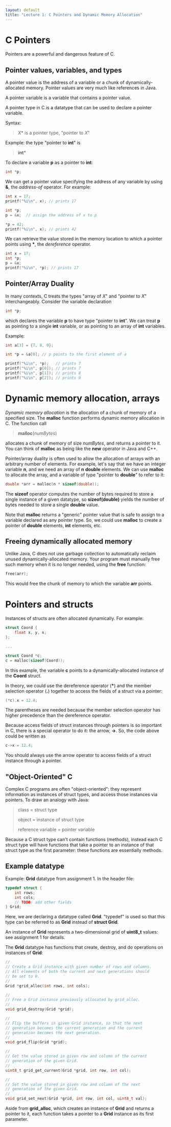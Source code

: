 ```yaml
---
layout: default
title: "Lecture 1: C Pointers and Dynamic Memory Allocation"
---
```


C Pointers
==========

Pointers are a powerful and dangerous feature of C.

Pointer values, variables, and types
------------------------------------

A pointer value is the address of a variable or a chunk of dynamically-allocated memory. Pointer values are very much like references in Java.

A pointer variable is a variable that contains a pointer value.

A pointer type in C is a datatype that can be used to declare a pointer variable.

Syntax:

> *X*&#x2A; is a pointer type, "pointer to *X*"

Example: the type "pointer to **int**" is

> **int**&#x2A;

To declare a variable **p** as a pointer to **int**:

```c
int *p;
```

We can get a pointer value specifying the address of any variable by using **&**, the *address-of* operator. For example:

```c
int x = 17;
printf("%i\n", x); // prints 17

int *p;
p = &x;  // assign the address of x to p

*p = 42;
printf("%i\n", x); // prints 42
```

We can retrieve the value stored in the memory location to which a pointer points using **&#x2A;**, the *dereference* operator.

```c
int x = 17;
int *p;
p = &x;
printf("%i\n", *p); // prints 17
```

Pointer/Array Duality
---------------------

In many contexts, C treats the types "array of *X*" and "pointer to *X*" interchangeably. Consider the variable declaration

```c
int *p;
```

which declares the variable **p** to have type "pointer to **int**". We can treat **p** as pointing to a single **int** variable, or as pointing to an array of **int** variables.

Example:

```c
int a[3] = {7, 8, 9};

int *p = &a[0]; // p points to the first element of a

printf("%i\n", *p);   // prints 7
printf("%i\n", p[0]); // prints 7
printf("%i\n", p[1]); // prints 8
printf("%i\n", p[2]); // prints 9
```

Dynamic memory allocation, arrays
=================================

*Dynamic memory allocation* is the allocation of a chunk of memory of a specified size. The **malloc** function performs dynamic memory allocation in C. The function call

> **malloc**(*numBytes*)

allocates a chunk of memory of size *numBytes*, and returns a pointer to it. You can think of **malloc** as being like the **new** operator in Java and C++.

Pointer/array duality is often used to allow the allocation of arrays with an arbitrary number of elements. For example, let's say that we have an integer variable **n**, and we need an array of **n** **double** elements. We can use **malloc** to allocate the array, and a variable of type "pointer to **double**" to refer to it:

```c
double *arr = malloc(n * sizeof(double));
```

The **sizeof** operator computes the number of bytes required to store a single instance of a given datatype, so **sizeof(double)** yields the number of bytes needed to store a single **double** value.

Note that **malloc** returns a "generic" pointer value that is safe to assign to a variable declared as any pointer type. So, we could use **malloc** to create a pointer of **double** elements, **int** elements, etc.

Freeing dynamically allocated memory
------------------------------------

Unlike Java, C does not use garbage collection to automatically reclaim unused dynamically-allocated memory. Your program must manually free such memory when it is no longer needed, using the **free** function:

```c
free(arr);
```

This would free the chunk of memory to which the variable **arr** points.

Pointers and structs
====================

Instances of structs are often allocated dynamically. For example:

```c
struct Coord {
    float x, y, x;
};

...

struct Coord *c;
c = malloc(sizeof(Coord));
```

In this example, the variable **c** points to a dynamically-allocated instance of the **Coord** struct.

In theory, we could use the dereference operator (**&#x2A;**) and the member selection operator (**.**) together to access the fields of a struct via a pointer:

```c
(*c).x = 12.4;
```

The parentheses are needed because the member selection operator has higher precedence than the dereference operator.

Because access fields of struct instances through pointers is so important in C, there is a special operator to do it: the arrow, **-\>**. So, the code above could be written as

```c
c->x = 12.4;
```

You should always use the arrow operator to access fields of a struct instance through a pointer.

"Object-Oriented" C
-------------------

Complex C programs are often "object-oriented": they represent information as instances of struct types, and access those instances via pointers. To draw an analogy with Java:

> class = struct type
>
> object = instance of struct type
>
> reference variable = pointer variable

Because a C struct type can't contain functions (methods), instead each C struct type will have functions that take a pointer to an instance of that struct type as the first parameter: these functions are essentially methods.

Example datatype
----------------

Example: **Grid** datatype from assignment 1. In the header file:

```c
typedef struct {
    int rows;
    int cols;
    // TODO: add other fields
} Grid;
```

Here, we are declaring a datatype called **Grid**. "typedef" is used so that this type can be referred to as **Grid** instead of **struct Grid**.

An instance of **Grid** represents a two-dimensional grid of **uint8\_t** values: see assignment 1 for details.

The **Grid** datatype has functions that create, destroy, and do operations on instances of **Grid**:

```c
//
// Create a Grid instance with given number of rows and columns.
// All elements of both the current and next generations should
// be set to 0.
//
Grid *grid_alloc(int rows, int cols);

//
// Free a Grid instance previously allocated by grid_alloc.
//
void grid_destroy(Grid *grid);

//
// Flip the buffers in given Grid instance, so that the next
// generation becomes the current generation and the current
// generation becomes the next generation.
//
void grid_flip(Grid *grid);

//
// Get the value stored in given row and column of the current
// generation of the given Grid.
//
uint8_t grid_get_current(Grid *grid, int row, int col);

//
// Set the value stored in given row and column of the next
// generation of the given Grid.
//
void grid_set_next(Grid *grid, int row, int col, uint8_t val);
```

Aside from **grid\_alloc**, which creates an instance of **Grid** and returns a pointer to it, each function takes a pointer to a **Grid** instance as its first parameter.
